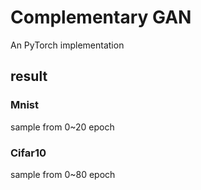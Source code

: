 Complementary GAN
===
An PyTorch implementation 

## result

### Mnist
sample from  0~20 epoch


### Cifar10
sample from  0~80 epoch


